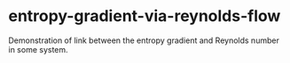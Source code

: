 # entropy-gradient-via-reynolds-flow
Demonstration of link between the entropy gradient and Reynolds number in some system.

